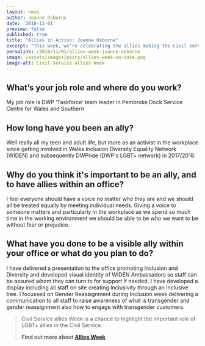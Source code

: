 ```yaml
---
layout: news
author: Joanne Osborne
date: '2018-11-01'
preview: false
published: true
title: "Allies in Action: Joanne Osborne"
excerpt: "This week, we’re celebrating the allies making the Civil Service a great place to work for LGBT+ people. Joanne works for the Department of Work and Pensions. In this post, Joanne shares some of her work as an LGBT ally."
permalink: /2018/11/01/allies-week-joanne-osborne
image: /assets/images/posts/allies-week-no-date.png
image-alt: Civil Service allies Week
---
```


## What’s your job role and where do you work? 

My job role is DWP ‘Taskforce’ team leader in Pembroke Dock Service Centre for Wales and Southern
 
## How long have you been an ally?  

Well really all my teen and adult life, but more as an activist in the workplace since getting involved in Wales Inclusion Diversity Equality Network (WIDEN) and subsequently DWPride (DWP's LGBT+ network) in 2017/2018.

## Why do you think it's important to be an ally, and to have allies within an office?  

I feel everyone should have a voice no matter who they are and we should all be treated equally by meeting individual needs. Giving a voice to someone matters and particularly in the workplace as we spend so much time in the working environment we should be able to be who we want to be without fear or prejudice.
 
## What have you done to be a visible ally within your office or what do you plan to do? 

I have delivered a presentation to the office promoting Inclusion and Diversity and developed visual identity of WIDEN Ambassadors so staff can be assured whom they can turn to for support if needed. I have developed a display including all staff on site creating Inclusivity through an Inclusive tree. I focussed on Gender Reassignment during Inclusion week delivering a communication to all staff to raise awareness of what is transgender and gender reassignment also how to engage with transgender customers.

> Civil Service allies Week is a chance to highlight the important role of LGBT+ allies in the Civil Service. 
>
> **Find out more about [Allies Week](/allies-week)**